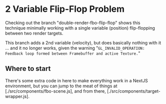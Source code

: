 # 2 Variable Flip-Flop Problem
Checking out the branch "double-render-fbo-flip-flop" shows this technique minimally working with a single variable (position) flip-flopping between two render targets.

This branch adds a 2nd variable (velocity), but does basically nothing with it ... and it no longer works, given the warning "`GL_INVALID_OPERATION: Feedback loop formed between Framebuffer and active Texture.`"

## Where to start
There's some extra code in here to make everything work in a NextJS environment, but you can jump to the meat of things at [./src/components/fbo-scene.js], and from there, [./src/components/target-wrapper.js].